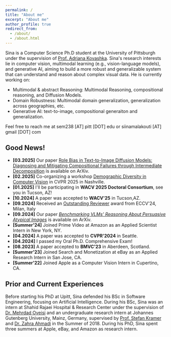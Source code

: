 ```yaml
---
permalink: /
title: "About me"
excerpt: "About me"
author_profile: true
redirect_from: 
  - /about/
  - /about.html
---
```

Sina is a Computer Science Ph.D student at the University of Pittsburgh under the supervision of [Prof. Adriana Kovashka](https://people.cs.pitt.edu/~kovashka/). Sina's research interests lie in computer vision, multimodal learning (e.g., vision-language models), and generative AI, aiming to build a more robust and generalizable system that can understand and reason about complex visual data. He is currently working on:

- Multimodal & abstract Reasoning: Multimodal Reasoning, compositional reasoning, and Diffusion Models.
- Domain Robustness: Multimodal domain generalization, generalization across geographies, etc. 
- Generative AI: text-to-image, compositional generaiton and generalization.

Feel free to reach me at sem238 [AT] pitt [DOT] edu or siinamalakouti [AT] gmail [DOT] com   

## Good News!
- **[03.2025]** Our paper [Role Bias in Text-to-Image Diffusion Models: Diagnosing and Mitigating Compositional Failures through Intermediate Decomposition](https://arxiv.org/abs/2503.10037) is available on ArXiv. 
-  **[02.2025]** Co-organizing a workshop [Demographic Diversity in Computer Vision](https://sites.google.com/view/cvpr-2025-demodiv/) in CVPR 2025 in Nashville.
-  **[01.2025]** I'll be participating in **WACV 2025 Doctoral Consortium**, see you in Tucson, AZ! 
-  **[10.2024]** A paper was accepted to **WACV'25** in Tucson,AZ.
- **[09.2024]** Received an [Outstanding Reviewer](https://eccv.ecva.net/Conferences/2024/Reviewers#all-outstanding-reviewers) award from ECCV'24, Milan, Italy
- **[09.2024]** Our paper [_Benchmarking VLMs’ Reasoning About Persuasive Atypical Images_](https://arxiv.org/abs/2409.10719) is available on ArXiv.
-  **[Summer'24]** Joined Prime Video at Amazon as an Applied Scientist Intern in New York, NY.
-  **[04.2024]** A paper was accepted to **CVPR'2024** in Seattle.
-  **[04.2024]** I passed my Oral Ph.D. Comprehensive Exam!
-  **[08.2023]**  A paper accepted to **BMVC'23** in Aberdeen, Scotland.
-  **[Summer'23]** Joined Search and Monetization at eBay as an Applied Research Intern in San Jose, CA.
-  **[Summer'22]** Joined Apple as a Computer Vision Intern in Cupertino, CA.

## Prior and Current Experiences
Before starting his PhD at Upitt, Sina defended his BSc in Software Engineering, focusing on Artificial Intelligence. During his BSc, Sina was an intern at Shahid Rajaei Hospital & Research Center under the supervision of [Dr. Mehrdad Oveisi](https://www.cs.ubc.ca/people/mehrdad-oveisi) and an undergraduate research intern at Johannes Gutenberg University, Mainz, Germany, supervised by [Prof. Stefan Kramer](https://www.datamining.informatik.uni-mainz.de/stefan-kramer/) and [Dr. Zahra Ahmadi](https://scholar.google.com/citations?user=QdQRYyAAAAAJ&hl=en) in the Summer of 2018. During his PhD, Sina spent three summers at Apple, eBay, and Amazon as research intern. 
